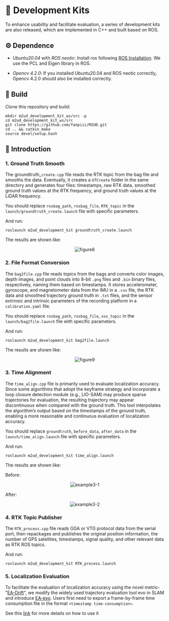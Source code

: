 # :hammer: Development Kits

To enhance usability and facilitate evaluation, a series of development kits are also released, which are implemented in C++ and built based on ROS.

## :gear: Dependence

- *Ubuntu20.04* with *ROS neotic*: Install ros following [ROS Installation](http://wiki.ros.org/noetic/Installation/Ubuntu). We use the PCL and Eigen library in ROS.

- *Opencv 4.2.0*: If you installed Ubuntu20.04 and ROS neotic correctly, Opencv 4.2.0 should also be installed correctly.

## :pencil: Build

Clone this repository and build:
```
mkdir m2ud_development_kit_ws/src -p
cd m2ud_development_kit_ws/src
git clone https://github.com/Yanpiii/M2UD.git
cd .. && catkin_make
source devel/setup.bash
```

## :sparkler: Introduction

### 1. Ground Truth Smooth

The groundtruth_`create.cpp` file reads the RTK topic from the bag file and smooths the data. Eventually, it creates a `GTCreate` folder in the same directory and generates four files: timestamps, raw RTK data, smoothed ground truth values at the RTK frequency, and ground truth values at the LiDAR frequency.

You should replace `rosbag_path`, `rosbag_file`, `RTK_topic` in the `launch/groundtruth_create.launch` file with specific parameters.

And run:
```
roslaunch m2ud_development_kit groundtruth_create.launch
```

The results are shown like:

<div align=center>
<img src="../assets/image/figure6.png" alt="figure6"/>
</div>

### 2. File Format Conversion

The `bag2file.cpp` file reads topics from the bags and converts color images, depth images, and point clouds into 8-bit `.png` files and `.bin` binary files, respectively, naming them based on timestamps. It stores accelerometer, gyroscope, and magnetometer data from the IMU in a `.csv` file, the RTK data and smoothed trajectory ground truth in `.txt` files, and the sensor extrinsic and intrinsic parameters of the recording platform in a `calibration.yaml` file.

You should replace `rosbag_path`, `rosbag_file`, `xxx_topic` in the `launch/bag2file.launch` file with specific parameters.

And run:
```
roslaunch m2ud_development_kit bag2file.launch
```

The results are shown like:

<div align=center>
<img src="../assets/image/figure9.png" alt="figure9"/>
</div>

### 3. Time Alignment

The `time_align.cpp` file is primarily used to evaluate localization accuracy. Since some algorithms that adopt the keyframe strategy and incorporate a loop closure detection module (e.g., LIO-SAM) may produce sparse trajectories for evaluation, the resulting trajectory may appear discontinuous when compared with the ground truth. This tool interpolates the algorithm’s output based on the timestamps of the ground truth, enabling a more reasonable and continuous evaluation of localization accuracy.

You should replace `groundtruth`, `before_data`, `after_data` in the `launch/time_align.launch` file with specific parameters.

And run:
```
roslaunch m2ud_development_kit time_align.launch
```

The results are shown like:

Before:
<div align=center>
<img src="../assets/example3-1.png" alt="example3-1"/>
</div>

After:

<div align=center>
<img src="../assets/example3-2.png" alt="example3-2"/>
</div>

### 4. RTK Topic Publisher

The `RTK_process.cpp` file reads GGA or VTG protocol data from the serial port, then repackages and publishes the original position information, the number of GPS satellites, timestamps, signal quality, and other relevant data as RTK ROS topics.

And run:
```
roslaunch m2ud_development_kit RTK_process.launch
```

### 5. Localization Evaluation

To facilitate the evaluation of localization accuracy using the novel metric-"[EA-Drift](https://yaepiii.github.io/M2UD//ea-drift/)", we modify the widely used trajectory evaluation tool evo in SLAM and introduce [EA-evo](https://github.com/Yaepiii/M2UD/tree/main/m2ud_development_kit/EA-evo). Users first need to export a frame-by-frame time consumption file in the format `<timestamp time-consumption>`. 

See this [link](https://github.com/Yaepiii/M2UD/tree/main/m2ud_development_kit/EA-evo) for more details on how to use it




